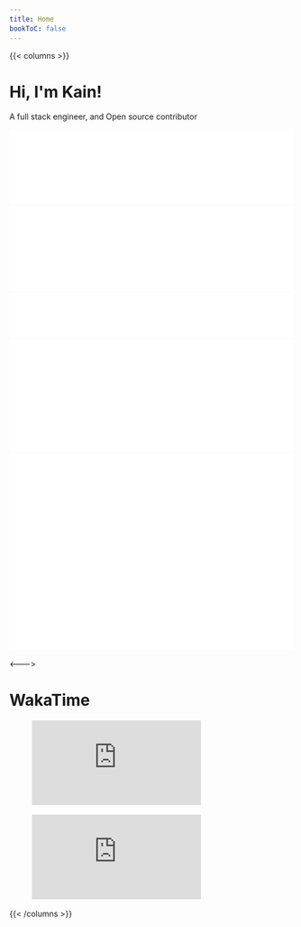 ```yaml
---
title: Home
bookToC: false
---
```


{{< columns >}}

# Hi, I'm Kain!

A full stack engineer, and Open source contributor

![](https://raw.githubusercontent.com/kainonly/kainonly/main/metrics.plugin.achievements.svg)
![](https://raw.githubusercontent.com/kainonly/kainonly/main/metrics.plugin.followup.svg)
![](https://raw.githubusercontent.com/kainonly/kainonly/main/metrics.plugin.topics.icons.svg)
![](https://raw.githubusercontent.com/kainonly/kainonly/main/metrics.plugin.wakatime.svg)
![](https://raw.githubusercontent.com/kainonly/kainonly/main/metrics.plugin.isocalendar.fullyear.svg)

<--->

# WakaTime

<figure><embed src="https://wakatime.com/share/@af41afe2-6df2-4059-b756-c24617adfa03/186199b5-46e6-4820-989d-12858d679c47.svg"></embed></figure>
<figure><embed src="https://wakatime.com/share/@af41afe2-6df2-4059-b756-c24617adfa03/ab9cc652-601f-4c4f-98d0-40fc14775f98.svg"></embed></figure>

{{< /columns >}}
